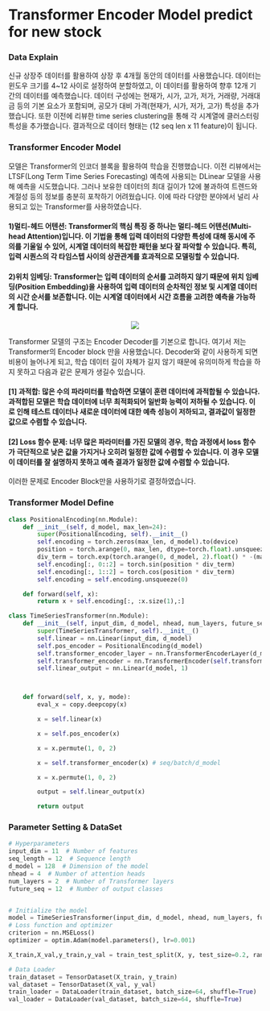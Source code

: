 # Transformer Encoder Model predict for new stock


### Data Explain

신규 상장주 데이터를 활용하여 상장 후 4개월 동안의 데이터를 사용했습니다. 데이터는 윈도우 크기를 4~12 사이로 설정하여 분할하였고, 이 데이터를 활용하여 향후 12개 기간의 데이터를 예측했습니다.
데이터 구성에는 현재가, 시가, 고가, 저가, 거래량, 거래대금 등의 기본 요소가 포함되며, 공모가 대비 가격(현재가, 시가, 저가, 고가) 특성을 추가했습니다. 또한 이전에 리뷰한 time series clustering을 통해 각 시계열에 클러스터링 특성을 추가했습니다. 결과적으로 데이터 형태는 (12 seq len x 11 feature)이 됩니다.

### Transformer Encoder Model
모델은 Transformer의 인코더 블록을 활용하여 학습을 진행했습니다. 이전 리뷰에서는 LTSF(Long Term Time Series Forecasting) 예측에 사용되는 DLinear 모델을 사용해 예측을 시도했습니다. 그러나 보유한 데이터의 최대 길이가 12에 불과하여 트렌드와 계절성 등의 정보를 충분히 포착하기 어려웠습니다. 이에 따라 다양한 분야에서 널리 사용되고 있는 Transformer를 사용하였습니다. 

#### 1)멀티-헤드 어텐션: Transformer의 핵심 특징 중 하나는 멀티-헤드 어텐션(Multi-head Attention)입니다. 이 기법을 통해 입력 데이터의 다양한 특성에 대해 동시에 주의를 기울일 수 있어, 시계열 데이터의 복잡한 패턴을 보다 잘 파악할 수 있습니다. 특히, 입력 시퀀스의 각 타임스텝 사이의 상관관계를 효과적으로 모델링할 수 있습니다.
#### 2)위치 임베딩: Transformer는 입력 데이터의 순서를 고려하지 않기 때문에 위치 임베딩(Position Embedding)을 사용하여 입력 데이터의 순차적인 정보 및 시계열 데이터의 시간 순서를 보존합니다. 이는 시계열 데이터에서 시간 흐름을 고려한 예측을 가능하게 합니다.

<p align='center'>
  <img src = "https://github.com/sangse/Stock_AI_transformer/assets/145996429/8009b09a-e885-4f5b-8f45-80de487d3f06">
</p>

Transformer 모델의 구조는 Encoder Decoder를 기본으로 합니다. 여기서 저는 Transformer의 Encoder block 만을 사용했습니다. Decoder와 같이 사용하게 되면 비용이 늘어나게 되고, 학습 데이터 길이 자체가 길지 않기 때문에 유의미하게 학습을 하지 못하고 다음과 같은 문제가 생길수 있습니다. 

#### [1] 과적합: 많은 수의 파라미터를 학습하면 모델이 훈련 데이터에 과적합될 수 있습니다. 과적합된 모델은 학습 데이터에 너무 최적화되어 일반화 능력이 저하될 수 있습니다. 이로 인해 테스트 데이터나 새로운 데이터에 대한 예측 성능이 저하되고, 결과값이 일정한 값으로 수렴할 수 있습니다.

#### [2] Loss 함수 문제: 너무 많은 파라미터를 가진 모델의 경우, 학습 과정에서 loss 함수가 극단적으로 낮은 값을 가지거나 오히려 일정한 값에 수렴할 수 있습니다. 이 경우 모델이 데이터를 잘 설명하지 못하고 예측 결과가 일정한 값에 수렴할 수 있습니다.

이러한 문제로 Encoder Block만을 사용하기로 결정하였습니다.

### Transformer Model Define
``` python
class PositionalEncoding(nn.Module):
    def __init__(self, d_model, max_len=24):
        super(PositionalEncoding, self).__init__()
        self.encoding = torch.zeros(max_len, d_model).to(device)
        position = torch.arange(0, max_len, dtype=torch.float).unsqueeze(1)
        div_term = torch.exp(torch.arange(0, d_model, 2).float() * -(math.log(10000.0) / d_model))
        self.encoding[:, 0::2] = torch.sin(position * div_term)
        self.encoding[:, 1::2] = torch.cos(position * div_term)
        self.encoding = self.encoding.unsqueeze(0)

    def forward(self, x):
        return x + self.encoding[:, :x.size(1),:]

class TimeSeriesTransformer(nn.Module):
    def __init__(self, input_dim, d_model, nhead, num_layers, future_seq=12):
        super(TimeSeriesTransformer, self).__init__()
        self.linear = nn.Linear(input_dim, d_model)
        self.pos_encoder = PositionalEncoding(d_model)
        self.transformer_encoder_layer = nn.TransformerEncoderLayer(d_model=d_model, nhead=nhead)
        self.transformer_encoder = nn.TransformerEncoder(self.transformer_encoder_layer, num_layers=num_layers)
        self.linear_output = nn.Linear(d_model, 1)



    def forward(self, x, y, mode):
        eval_x = copy.deepcopy(x)

        x = self.linear(x)

        x = self.pos_encoder(x)

        x = x.permute(1, 0, 2)

        x = self.transformer_encoder(x) # seq/batch/d_model

        x = x.permute(1, 0, 2)

        output = self.linear_output(x)

        return output

```
### Parameter Setting & DataSet
```python
# Hyperparameters
input_dim = 11  # Number of features
seq_length = 12  # Sequence length
d_model = 128  # Dimension of the model
nhead = 4  # Number of attention heads
num_layers = 2  # Number of Transformer layers
future_seq = 12  # Number of output classes


# Initialize the model
model = TimeSeriesTransformer(input_dim, d_model, nhead, num_layers, future_seq).to(device)
# Loss function and optimizer
criterion = nn.MSELoss()
optimizer = optim.Adam(model.parameters(), lr=0.001)

X_train,X_val,y_train,y_val = train_test_split(X, y, test_size=0.2, random_state=42)

# Data Loader
train_dataset = TensorDataset(X_train, y_train)
val_dataset = TensorDataset(X_val, y_val)
train_loader = DataLoader(train_dataset, batch_size=64, shuffle=True)
val_loader = DataLoader(val_dataset, batch_size=64, shuffle=True)
```
